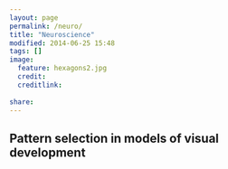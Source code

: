 ```yaml
---
layout: page
permalink: /neuro/
title: "Neuroscience"
modified: 2014-06-25 15:48
tags: []  
image:
  feature: hexagons2.jpg
  credit: 
  creditlink: 
  
share: 
---
```



## Pattern selection in models of visual development